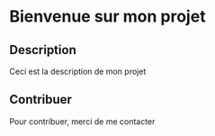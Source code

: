 # Bienvenue sur mon projet

## Description

Ceci est la description de mon projet

## Contribuer

Pour contribuer, merci de me contacter